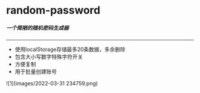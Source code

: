 # random-password
##### 一个简陋的随机密码生成器
---

- 使用localStorage存储最多20条数据，多余删除
- 包含大小写数字特殊字符开关
- 方便复制
- 用于批量创建账号

![1](images/2022-03-31 234759.png)
